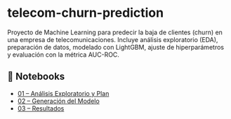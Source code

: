 # telecom-churn-prediction
Proyecto de Machine Learning para predecir la baja de clientes (churn) en una empresa de telecomunicaciones. Incluye análisis exploratorio (EDA), preparación de datos, modelado con LightGBM, ajuste de hiperparámetros y evaluación con la métrica AUC-ROC.

## 📂 Notebooks
- [01 – Análisis Exploratorio y Plan](Notebooks/01_eda_plan.ipynb)  
- [02 – Generación del Modelo](Notebooks/02_modelado.ipynb)  
- [03 – Resultados](Notebooks/03_resultados.ipynb)  
